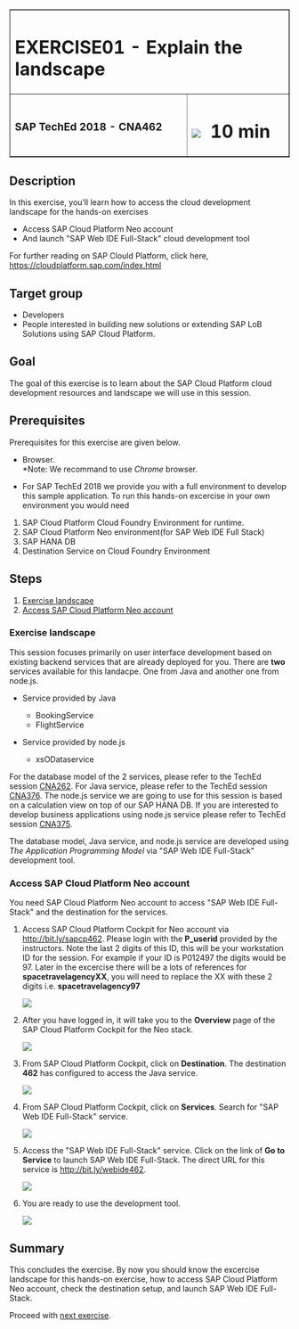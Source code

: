 <table width=100% border=>
<tr><td colspan=2><h1>EXERCISE01 - Explain the landscape</h1></td></tr>
<tr><td><h3>SAP TechEd 2018 - CNA462</h3></td><td><h1><img src="images/clock.png"> &nbsp;10 min</h1></td></tr>
</table>


## Description
In this exercise, you’ll learn how to access the cloud development landscape for the hands-on exercises

* Access SAP Cloud Platform Neo account
* And launch "SAP Web IDE Full-Stack" cloud development tool

For further reading on SAP Clould Platform, click here,
<https://cloudplatform.sap.com/index.html>


## Target group

* Developers
* People interested in building new solutions or extending SAP LoB Solutions using SAP Cloud Platform.


## Goal

The goal of this exercise is to learn about the SAP Cloud Platform cloud development resources and landscape we will use in this session.


## Prerequisites
  
Prerequisites for this exercise are given below.

* Browser.  
*Note: We recommand to use *Chrome* browser.

* For SAP TechEd 2018 we provide you with a full environment to develop this sample application. To run this hands-on excercise in your own environment you would need

1. SAP Cloud Platform Cloud Foundry Environment for runtime. 
1. SAP Cloud Platform Neo environment(for SAP Web IDE Full Stack)
1. SAP HANA DB
1. Destination Service on Cloud Foundry Environment

## Steps

1. [Exercise landscape](#exercise-landscape)
1. [Access SAP Cloud Platform Neo account](#access-neo)


### <a name="exercise-landscape"></a> Exercise landscape
This session focuses primarily on user interface development based on existing backend services that are already deployed for you. There are **two** services available for this landacpe. One from Java and another one from node.js.

* Service provided by Java
	- BookingService
	- FlightService
	
* Service provided by node.js
	- xsODataservice 

For the database model of the 2 services, please refer to the TechEd session [CNA262](https://github.com/SAP/cloud-sample-spaceflight-hana).
For Java service, please refer to the TechEd session [CNA376](https://github.com/SAP/cloud-sample-spaceflight-java).
The node.js service we are going to use for this session is based on a calculation view on top of our SAP HANA DB. If you are interested to develop business applications using node.js service please refer to TechEd session [CNA375](https://github.com/SAP/cloud-sample-spaceflight-node).

The database model, Java service, and node.js service are developed using *The Application Programming Model* via "SAP Web IDE Full-Stack" development tool.

### <a name="access-neo"></a>Access SAP Cloud Platform Neo account
You need SAP Cloud Platform Neo account to access "SAP Web IDE Full-Stack" and the destination for the services.

1.	Access SAP Cloud Platform Cockpit for Neo account via <http://bit.ly/sapcp462>. Please login with the **P_userid** provided by the instructors. Note the last 2 digits of this ID, this will be your workstation ID for the session. For example if your ID is P012497 the digits would be 97. Later in the excercise there will be a lots of references for **spacetravelagencyXX**, you will need to replace the XX with these 2 digits i.e. **spacetravelagency97** 

	![](images/1.png) 

1. After you have logged in, it will take you to the **Overview** page of the SAP Cloud Platform Cockpit for the Neo stack.

	![](images/2.png)


1.	From SAP Cloud Platform Cockpit, click on **Destination**. The destination **462** has configured to access the Java service.

	![](images/6.png) 
	
1.	From SAP Cloud Platform Cockpit, click on **Services**. Search for "SAP Web IDE Full-Stack" service.

	![](images/3.png)

1.	Access the "SAP Web IDE Full-Stack" service.  Click on the link of **Go to Service** to launch SAP Web IDE Full-Stack. The direct URL for this service is <http://bit.ly/webide462>.
   
	![](images/4.png)
	
1.	You are ready to use the development tool.

	![](images/5.png) 


## Summary
This concludes the exercise. By now you should know the excercise landscape for this hands-on exercise, how to access SAP Cloud Platform Neo account, check the destination setup, and launch SAP Web IDE Full-Stack.

Proceed with [next exercise](/./Exercise02/Exercise02.md).